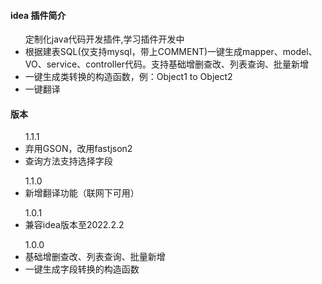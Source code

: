 #### idea 插件简介

<ul>定制化java代码开发插件,学习插件开发中
    <li>根据建表SQL(仅支持mysql，带上COMMENT)一键生成mapper、model、VO、service、controller代码。支持基础增删查改、列表查询、批量新增
    <li>一键生成类转换的构造函数，例：Object1 to Object2
    <li>一键翻译
</ul>

#### 版本
<ul>1.1.1
    <li>弃用GSON，改用fastjson2</li>
    <li>查询方法支持选择字段</li>
</ul>
<ul>1.1.0
    <li>新增翻译功能（联网下可用）</li>
</ul>
<ul>1.0.1
    <li>兼容idea版本至2022.2.2</li>
</ul>
<ul>1.0.0
    <li>基础增删查改、列表查询、批量新增</li>
    <li>一键生成字段转换的构造函数</li>
</ul>